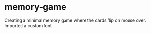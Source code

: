 # memory-game
Creating a minimal memory game where the cards flip on mouse over.
Imported a custom font
